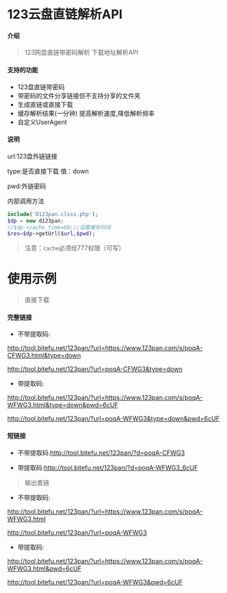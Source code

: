 # 123云盘直链解析API

#### 介绍
> 123网盘直链带密码解析 下载地址解析API

#### 支持的功能
- 123盘直链带密码
- 带密码的文件分享链接但不支持分享的文件夹
- 生成直链或直接下载
- 缓存解析结果(一分钟) 提高解析速度,降低解析频率
- 自定义UserAgent


#### 说明

url:123盘外链链接

type:是否直接下载 值：down

pwd:外链密码

内部调用方法
```php
include('D123pan.clsss.php');
$dp = new d123pan;
//$dp->cache_time=60;//设置缓存时间
$res=$dp->getUrl($url,$pwd);
```
> 注意：`cache`必须给777权限（可写）

# 使用示例	

> 直接下载

#### 完整链接

- 不带提取码:

http://tool.bitefu.net/123pan/?url=https://www.123pan.com/s/poqA-CFWG3.html&type=down

http://tool.bitefu.net/123pan/?url=poqA-CFWG3&type=down
- 带提取码:

http://tool.bitefu.net/123pan/?url=https://www.123pan.com/s/poqA-WFWG3.html&type=down&pwd=6cUF

http://tool.bitefu.net/123pan/?url=poqA-WFWG3&type=down&pwd=6cUF

#### 短链接

- 不带提取码:http://tool.bitefu.net/123pan/?d=poqA-CFWG3

- 带提取码:http://tool.bitefu.net/123pan/?d=poqA-WFWG3_6cUF

> 输出直链

- 不带提取码:

http://tool.bitefu.net/123pan/?url=https://www.123pan.com/s/poqA-WFWG3.html

http://tool.bitefu.net/123pan/?url=poqA-WFWG3

- 带提取码:

http://tool.bitefu.net/123pan/?url=https://www.123pan.com/s/poqA-WFWG3.html&pwd=6cUF

http://tool.bitefu.net/123pan/?url=poqA-WFWG3&pwd=6cUF
